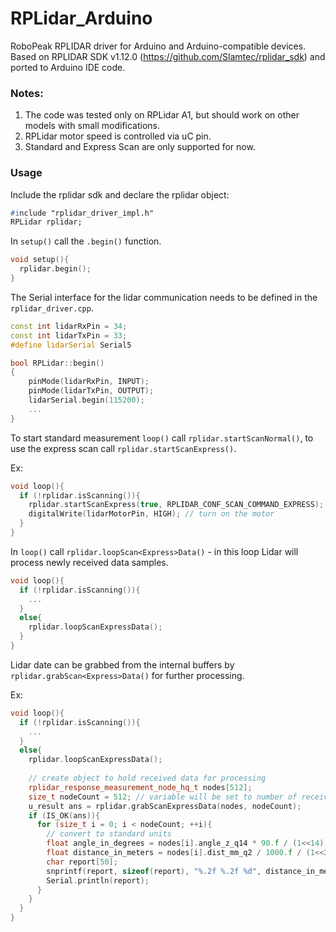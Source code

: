 # RPLidar_Arduino
RoboPeak RPLIDAR driver for Arduino and Arduino-compatible devices.
Based on RPLIDAR SDK v1.12.0 (https://github.com/Slamtec/rplidar_sdk) and ported to Arduino IDE code.

### Notes:
1. The code was tested only on RPLidar A1, but should work on other models with small modifications.
2. RPLidar motor speed is controlled via uC pin.
3. Standard and Express Scan are only supported for now.

### Usage

Include the rplidar sdk and declare the rplidar object:

```pp
#include "rplidar_driver_impl.h"
RPLidar rplidar;
```

In `setup()` call the `.begin()` function. 

```cpp
void setup(){
  rplidar.begin();
}
```

The Serial interface for the lidar communication needs to be defined in the `rplidar_driver.cpp`.
```cpp
const int lidarRxPin = 34;
const int lidarTxPin = 33;
#define lidarSerial Serial5

bool RPLidar::begin()
{
    pinMode(lidarRxPin, INPUT);
    pinMode(lidarTxPin, OUTPUT);
    lidarSerial.begin(115200);
    ...
}
```

To start standard measurement `loop()` call `rplidar.startScanNormal()`, to use the express scan call `rplidar.startScanExpress()`.

Ex:
```cpp
void loop(){
  if (!rplidar.isScanning()){
    rplidar.startScanExpress(true, RPLIDAR_CONF_SCAN_COMMAND_EXPRESS);
    digitalWrite(lidarMotorPin, HIGH); // turn on the motor
  }
}
```

In `loop()` call `rplidar.loopScan<Express>Data()` - in this loop Lidar will process newly received data samples.
```cpp
void loop(){
  if (!rplidar.isScanning()){
    ...
  }
  else{
    rplidar.loopScanExpressData();
  }
}
```

Lidar date can be grabbed from the internal buffers by `rplidar.grabScan<Express>Data()` for further processing.

Ex:
```cpp
void loop(){
  if (!rplidar.isScanning()){
    ...
  }
  else{
    rplidar.loopScanExpressData();
  
    // create object to hold received data for processing
    rplidar_response_measurement_node_hq_t nodes[512];
    size_t nodeCount = 512; // variable will be set to number of received measurement by reference
    u_result ans = rplidar.grabScanExpressData(nodes, nodeCount);
    if (IS_OK(ans)){
      for (size_t i = 0; i < nodeCount; ++i){
        // convert to standard units
        float angle_in_degrees = nodes[i].angle_z_q14 * 90.f / (1<<14);
        float distance_in_meters = nodes[i].dist_mm_q2 / 1000.f / (1<<2);
        char report[50];
        snprintf(report, sizeof(report), "%.2f %.2f %d", distance_in_meters, angle_in_degrees, nodes[i].quality);
        Serial.println(report);
      }
    }
  }
}
```
